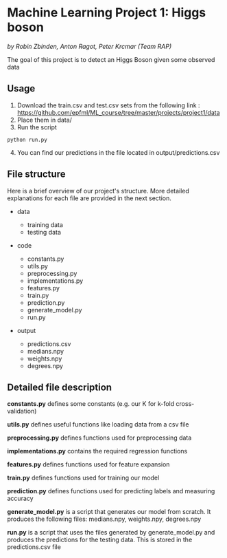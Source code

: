 # Machine Learning Project 1: Higgs boson
_by Robin Zbinden, Anton Ragot, Peter Krcmar (Team RAP)_

The goal of this project is to detect an Higgs Boson given some observed data

## Usage

1. Download the train.csv and test.csv sets from the following link : https://github.com/epfml/ML_course/tree/master/projects/project1/data
2. Place them in data/
3. Run the script
```
python run.py
```
4. You can find our predictions in the file located in output/predictions.csv

## File structure

Here is a brief overview of our project's structure. More detailed explanations for each file are provided in the next section.

- data
    - training data
    - testing data
- code
    - constants.py
    - utils.py
    - preprocessing.py
    - implementations.py
    - features.py
    - train.py
    - prediction.py
    - generate_model.py
    - run.py
    
- output
    - predictions.csv
    - medians.npy
    - weights.npy
    - degrees.npy
    
    
## Detailed file description

**constants.py** defines some constants (e.g. our K for k-fold cross-validation)

**utils.py** defines useful functions like loading data from a csv file

**preprocessing.py** defines functions used for preprocessing data

**implementations.py** contains the required regression functions

**features.py** defines functions used for feature expansion

**train.py** defines functions used for training our model

**prediction.py** defines functions used for predicting labels and measuring accuracy

**generate_model.py** is a script that generates our model from scratch. It produces the following files: medians.npy, weights.npy, degrees.npy

**run.py** is a script that uses the files generated by generate_model.py and produces the predictions for the testing data. This is stored in the predictions.csv file


